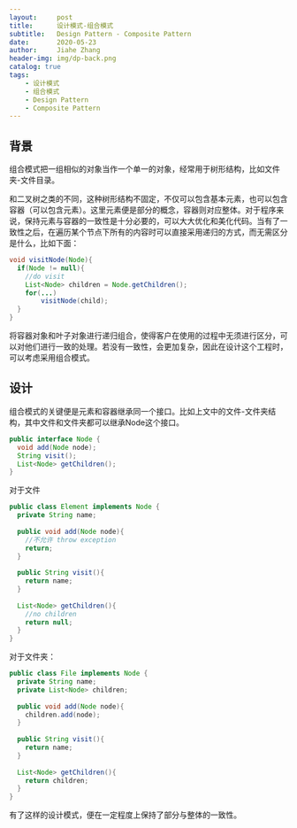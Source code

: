 ```yaml
---
layout:     post
title:      设计模式-组合模式
subtitle:   Design Pattern - Composite Pattern
date:       2020-05-23
author:     Jiahe Zhang
header-img: img/dp-back.png
catalog: true
tags:
    - 设计模式
    - 组合模式
    - Design Pattern
    - Composite Pattern
---
```



## 背景

组合模式把一组相似的对象当作一个单一的对象，经常用于树形结构，比如文件夹-文件目录。

和二叉树之类的不同，这种树形结构不固定，不仅可以包含基本元素，也可以包含容器（可以包含元素）。这里元素便是部分的概念，容器则对应整体。对于程序来说，保持元素与容器的一致性是十分必要的，可以大大优化和美化代码。当有了一致性之后，在遍历某个节点下所有的内容时可以直接采用递归的方式，而无需区分是什么，比如下面：

```java
void visitNode(Node){
  if(Node != null){
    //do visit
    List<Node> children = Node.getChildren();
    for(...)
    	visitNode(child);
  }
}
```

将容器对象和叶子对象进行递归组合，使得客户在使用的过程中无须进行区分，可以对他们进行一致的处理。若没有一致性，会更加复杂，因此在设计这个工程时，可以考虑采用组合模式。

## 设计

组合模式的关键便是元素和容器继承同一个接口。比如上文中的文件-文件夹结构，其中文件和文件夹都可以继承Node这个接口。

```java
public interface Node {
  void add(Node node);
  String visit();
  List<Node> getChildren();
}
```

对于文件

```java
public class Element implements Node {
  private String name;
  
  public void add(Node node){
    //不允许 throw exception
    return;
  }
  
  public String visit(){ 
    return name; 
  }
  
  List<Node> getChildren(){
    //no children
    return null;
  }
}
```

对于文件夹：

```java
public class File implements Node {
  private String name;
  private List<Node> children;
  
  public void add(Node node){
    children.add(node);
  }
  
  public String visit(){ 
    return name; 
  }
  
  List<Node> getChildren(){
    return children;
  }
}
```

有了这样的设计模式，便在一定程度上保持了部分与整体的一致性。